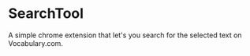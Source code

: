 # SearchTool
A simple chrome extension that let's you search for the selected text on Vocabulary.com.
